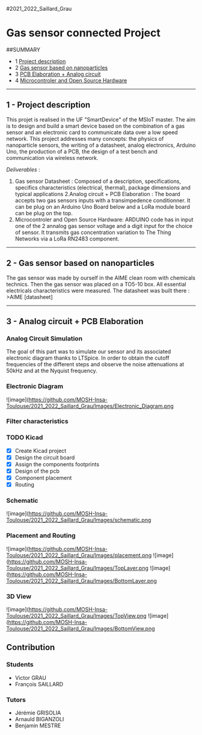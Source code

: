 #2021_2022_Saillard_Grau
# Gas sensor connected Project 

##SUMMARY
* 1 [Project description](#description)
* 2 [Gas sensor based on nanoparticles](#paragraph2)
* 3 [PCB Elaboration + Analog circuit](#paragraph3)
* 4 [Microcontroler and Open Source Hardware](#paragraph4)

-------
## 1 - Project description <a name="description"></a>

This projet is realised in the UF "SmartDevice" of the MSIoT master.
The aim is to design and build a smart device based on the combination of a gas sensor and an electronic card to communicate data over a low speed network.
This project addresses many concepts: the physics of nanoparticle sensors, the writing of a datasheet, analog electronics, Arduino Uno, the production of a PCB, the design of a test bench and communication via wireless network.

*Deliverables* : 

1. Gas sensor Datasheet : Composed of a description, specifications, specifics characteristics (electrical, thermal), package dimensions and typical applications
2.Analog circuit + PCB Elaboration : The board accepts two gas sensors inputs with a transimpedence conditionner. It can be plug on an Arduino Uno Board below and a LoRa module board can be plug on the top.
3. Microcontroler and Open Source Hardware: ARDUINO code has in input one of the 2 annalog gas sensor voltage and a digit input for the choice of sensor. It transmits gas concentration variation to The Thing Networks via a LoRa RN2483 component.
--------
## 2 - Gas sensor based on nanoparticles
The gas sensor was made by ourself in the AIME clean room with chemicals technics. Then the gas sensor was placed on a TO5-10 box. 
All essential electricals characteristics were measured.
The datasheet was built there : >AIME [datasheet]

---------

## 3 - Analog circuit + PCB Elaboration 

### Analog Circuit Simulation
The goal of this part was to simulate our sensor and its associated electronic diagram thanks to LTSpice. In order to obtain the cutoff frequencies of the different steps and observe the noise attenuations at 50kHz and at the Nyquist frequency.

### Electronic Diagram
![image](https://github.com/MOSH-Insa-Toulouse/2021_2022_Saillard_Grau/Images/Electronic_Diagram.png

### Filter characteristics

### TODO Kicad

- [x] Create Kicad project
- [x] Design the circuit board
- [x] Assign the components footprints
- [x] Design of the pcb
- [x] Component placement
- [x] Routing

### Schematic
![image](https://github.com/MOSH-Insa-Toulouse/2021_2022_Saillard_Grau/Images/schematic.png

### Placement and Routing
![image](https://github.com/MOSH-Insa-Toulouse/2021_2022_Saillard_Grau/Images/placement.png
![image](https://github.com/MOSH-Insa-Toulouse/2021_2022_Saillard_Grau/Images/TopLayer.png
![image](https://github.com/MOSH-Insa-Toulouse/2021_2022_Saillard_Grau/Images/BottomLayer.png

### 3D View
![image](https://github.com/MOSH-Insa-Toulouse/2021_2022_Saillard_Grau/Images/TopView.png
![image](https://github.com/MOSH-Insa-Toulouse/2021_2022_Saillard_Grau/Images/BottomView.png

## Contribution

### Students 

* Victor GRAU
* François SAILLARD

### Tutors

* Jérémie GRISOLIA
* Arnauld BIGANZOLI 
* Benjamin MESTRE